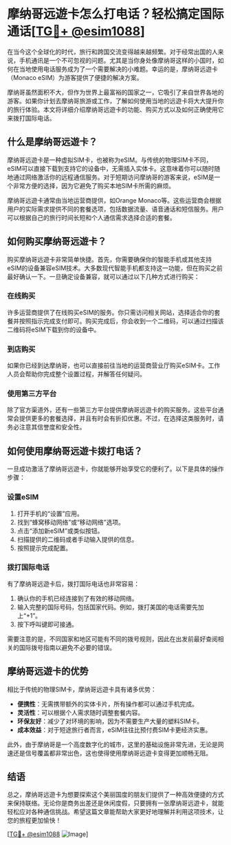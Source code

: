 # 摩纳哥远遊卡怎么打电话？轻松搞定国际通话[[TG💪+ @esim1088](https://t.me/s/esim1088)]

在当今这个全球化的时代，旅行和跨国交流变得越来越频繁。对于经常出国的人来说，手机通讯是一个不可忽视的问题。尤其是当你身处像摩纳哥这样的小国时，如何在当地使用电话服务成为了一个需要解决的小难题。幸运的是，摩纳哥远遊卡（Monaco eSIM）为游客提供了便捷的解决方案。

摩纳哥虽然面积不大，但作为世界上最富裕的国家之一，它吸引了来自世界各地的游客。如果你计划去摩纳哥旅游或工作，了解如何使用当地的远遊卡将大大提升你的旅行体验。本文将详细介绍摩纳哥远遊卡的功能、购买方式以及如何正确使用它来拨打国际电话。

## 什么是摩纳哥远遊卡？

摩纳哥远遊卡是一种虚拟SIM卡，也被称为eSIM。与传统的物理SIM卡不同，eSIM可以直接下载到支持它的设备中，无需插入实体卡。这意味着你可以随时随地通过网络激活你的远程通信服务。对于短期访问摩纳哥的游客来说，eSIM是一个非常方便的选择，因为它避免了购买本地SIM卡所需的麻烦。

摩纳哥远遊卡通常由当地运营商提供，如Orange Monaco等。这些运营商会根据用户的实际需求提供不同的套餐选项，包括数据流量、语音通话和短信服务。用户可以根据自己的旅行时间长短和个人通信需求选择合适的套餐。

## 如何购买摩纳哥远遊卡？

购买摩纳哥远遊卡非常简单快捷。首先，你需要确保你的智能手机或其他支持eSIM的设备兼容eSIM技术。大多数现代智能手机都支持这一功能，但在购买之前最好确认一下。一旦确定设备兼容，就可以通过以下几种方式进行购买：

### 在线购买
许多运营商提供了在线购买eSIM的服务。你只需访问相关网站，选择适合你的套餐并按照指示完成支付即可。购买完成后，你会收到一个二维码，可以通过扫描该二维码将eSIM下载到你的设备中。

### 到店购买
如果你已经到达摩纳哥，也可以直接前往当地的运营商营业厅购买eSIM卡。工作人员会帮助你完成整个设置过程，并解答任何疑问。

### 使用第三方平台
除了官方渠道外，还有一些第三方平台提供摩纳哥远遊卡的购买服务。这些平台通常会提供更多的套餐选择，并且有时会有折扣优惠。不过，在选择这类服务时，请务必注意其信誉度和安全性。

## 如何使用摩纳哥远遊卡拨打电话？

一旦成功激活了摩纳哥远遊卡，你就能够开始享受它的便利了。以下是具体的操作步骤：

### 设置eSIM
1. 打开手机的“设置”应用。
2. 找到“蜂窝移动网络”或“移动网络”选项。
3. 点击“添加新eSIM”或类似按钮。
4. 扫描提供的二维码或者手动输入提供的信息。
5. 按照提示完成配置。

### 拨打国际电话
有了摩纳哥远遊卡后，拨打国际电话也非常容易：
1. 确认你的手机已经连接到了有效的移动网络。
2. 输入完整的国际号码，包括国家代码。例如，拨打美国的电话需要先加上“+1”。
3. 按下呼叫键即可接通。

需要注意的是，不同国家和地区可能有不同的拨号规则，因此在出发前最好查阅相关的国际拨号指南以避免不必要的错误。

## 摩纳哥远遊卡的优势

相比于传统的物理SIM卡，摩纳哥远遊卡具有诸多优势：

- **便携性**：无需携带额外的实体卡片，所有操作都可以通过手机完成。
- **灵活性**：可以根据个人需求随时调整套餐内容。
- **环保友好**：减少了对环境的影响，因为不需要生产大量的塑料SIM卡。
- **成本效益**：对于短途旅行者而言，eSIM往往比预付费SIM卡更经济实惠。

此外，由于摩纳哥是一个高度数字化的城市，这里的基础设施非常先进，无论是网速还是信号覆盖都非常出色，这也使得使用摩纳哥远遊卡变得更加顺畅无阻。

## 结语

总之，摩纳哥远遊卡为想要探索这个美丽国度的朋友们提供了一种高效便捷的方式来保持联络。无论你是商务出差还是休闲度假，只要拥有一张摩纳哥远遊卡，就能轻松应对各种通信挑战。希望这篇文章能帮助大家更好地理解并利用这项技术，让您的旅程更加愉快！

[[TG💪+ @esim1088](https://t.me/s/esim1088) ![Image](https://i.postimg.cc/4NQfJmqS/Snipaste-2025-05-13-00-14-12.png)]